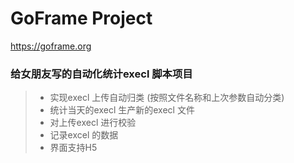# GoFrame Project

https://goframe.org

### 给女朋友写的自动化统计execl 脚本项目
> * 实现execl 上传自动归类 (按照文件名称和上次参数自动分类)
> * 统计当天的execl 生产新的execl 文件
> * 对上传execl 进行校验
> * 记录excel 的数据
> * 界面支持H5